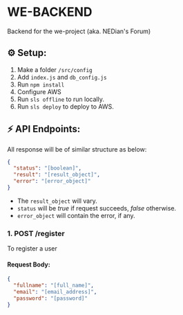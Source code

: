 # WE-BACKEND

Backend for the we-project (aka. NEDian's Forum)

## ⚙ Setup:

1. Make a folder `/src/config`
2. Add `index.js` and `db_config.js`
3. Run `npm install`
4. Configure AWS
5. Run `sls offline` to run locally.
6. Run `sls deploy` to deploy to AWS.

## ⚡ API Endpoints:

All response will be of similar structure as below:

```json
{
  "status": "[boolean]",
  "result": "[result_object]",
  "error": "[error_object]"
}
```

- The `result_object` will vary.
- `status` will be _true_ if request succeeds, _false_ otherwise.
- `error_object` will contain the error, if any.

### 1. POST /register

To register a user

#### Request Body:

```json
{
  "fullname": "[full_name]",
  "email": "[email_address]",
  "password": "[password]"
}
```
